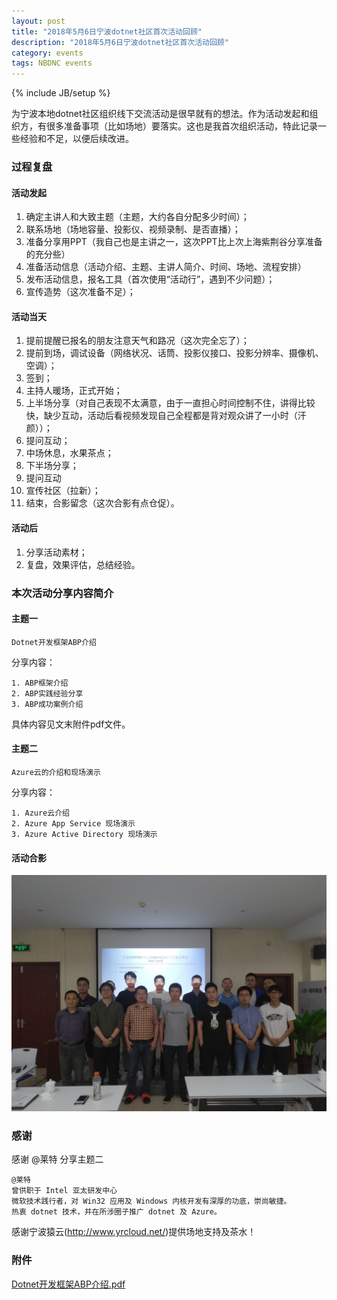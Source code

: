 ```yaml
---
layout: post
title: "2018年5月6日宁波dotnet社区首次活动回顾"
description: "2018年5月6日宁波dotnet社区首次活动回顾"
category: events
tags: NBDNC events
---
```

{% include JB/setup %}

为宁波本地dotnet社区组织线下交流活动是很早就有的想法。作为活动发起和组织方，有很多准备事项（比如场地）要落实。这也是我首次组织活动，特此记录一些经验和不足，以便后续改进。

### 过程复盘

#### 活动发起

1. 确定主讲人和大致主题（主题，大约各自分配多少时间）；
1. 联系场地（场地容量、投影仪、视频录制、是否直播）；
1. 准备分享用PPT（我自己也是主讲之一，这次PPT比上次上海紫荆谷分享准备的充分些）
1. 准备活动信息（活动介绍、主题、主讲人简介、时间、场地、流程安排） 
1. 发布活动信息，报名工具（首次使用“活动行”，遇到不少问题）；
1. 宣传造势（这次准备不足）；

#### 活动当天

1. 提前提醒已报名的朋友注意天气和路况（这次完全忘了）；
1. 提前到场，调试设备（网络状况、话筒、投影仪接口、投影分辨率、摄像机、空调）；
1. 签到；
1. 主持人暖场，正式开始；
1. 上半场分享（对自己表现不太满意，由于一直担心时间控制不住，讲得比较快，缺少互动，活动后看视频发现自己全程都是背对观众讲了一小时（汗颜））；
1. 提问互动；
1. 中场休息，水果茶点；
1. 下半场分享；
1. 提问互动
1. 宣传社区（拉新）；
1. 结束，合影留念（这次合影有点仓促）。

#### 活动后

1. 分享活动素材；
1. 复盘，效果评估，总结经验。


### 本次活动分享内容简介

#### 主题一

    Dotnet开发框架ABP介绍

分享内容：

    1. ABP框架介绍
    2. ABP实践经验分享
    3. ABP成功案例介绍

具体内容见文末附件pdf文件。

#### 主题二

    Azure云的介绍和现场演示

分享内容：

    1. Azure云介绍
    2. Azure App Service 现场演示
    3. Azure Active Directory 现场演示

#### 活动合影

<img src="/assets/images/NBDNC_May_2018_all2.jpg" alt="all" width="600px"/>

### 感谢

感谢 @莱特 分享主题二

    @莱特
    曾供职于 Intel 亚太研发中心
    微软技术践行者，对 Win32 应用及 Windows 内核开发有深厚的功底，崇尚敏捷。
    热衷 dotnet 技术，并在所涉圈子推广 dotnet 及 Azure。


感谢宁波猿云(http://www.yrcloud.net/)提供场地支持及茶水！

### 附件

[Dotnet开发框架ABP介绍.pdf](/assets/NBDNC_May_2018_ABP_Introduction.pdf)





